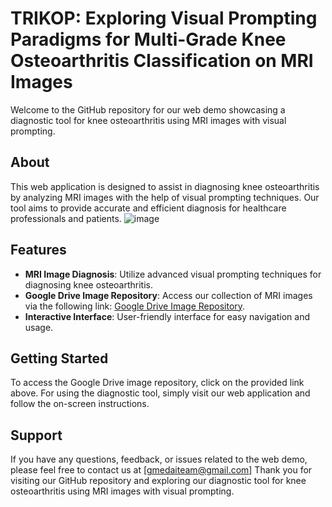 # TRIKOP: Exploring Visual Prompting Paradigms for Multi-Grade Knee Osteoarthritis Classification on MRI Images

Welcome to the GitHub repository for our web demo showcasing a diagnostic tool for knee osteoarthritis using MRI images with visual prompting.

## About
This web application is designed to assist in diagnosing knee osteoarthritis by analyzing MRI images with the help of visual prompting techniques. Our tool aims to provide accurate and efficient diagnosis for healthcare professionals and patients.
![image](https://github.com/user-attachments/assets/a962d797-51df-4d12-a39c-0f3f41e37a5b)

## Features
- **MRI Image Diagnosis**: Utilize advanced visual prompting techniques for diagnosing knee osteoarthritis.
- **Google Drive Image Repository**: Access our collection of MRI images via the following link: [Google Drive Image Repository](https://drive.google.com/drive/folders/1D4e7I7IyGfB4q5mg-vrc0lrMWac6UH8H?usp=sharing).
- **Interactive Interface**: User-friendly interface for easy navigation and usage.

## Getting Started
To access the Google Drive image repository, click on the provided link above. For using the diagnostic tool, simply visit our web application and follow the on-screen instructions.

## Support
If you have any questions, feedback, or issues related to the web demo, please feel free to contact us at [gmedaiteam@gmail.com]
Thank you for visiting our GitHub repository and exploring our diagnostic tool for knee osteoarthritis using MRI images with visual prompting.
